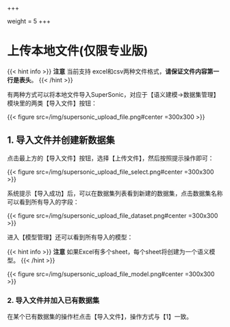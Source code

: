 +++

weight = 5
+++
# 上传本地文件(仅限专业版)

{{< hint info >}}
**注意** 当前支持 excel和csv两种文件格式，**请保证文件内容第一行是表头**。
{{< /hint >}}

有两种方式可以将本地文件导入SuperSonic，对应于【语义建模->数据集管理】模块里的两类【导入文件】按钮：

{{< figure src=/img/supersonic_upload_file.png#center =300x300 >}}

## **1. 导入文件并创建新数据集**

点击最上方的【导入文件】按钮，选择【上传文件】，然后按照提示操作即可：

{{< figure src=/img/supersonic_upload_file_select.png#center =300x300 >}}

系统提示【导入成功】后，可以在数据集列表看到新建的数据集，点击数据集名称可以看到所有导入的字段：

{{< figure src=/img/supersonic_upload_file_dataset.png#center =300x300 >}}

进入【模型管理】还可以看到所有导入的模型：

{{< hint info >}}
**注意** 如果Excel有多个sheet，每个sheet将创建为一个语义模型。 
{{< /hint >}}

{{< figure src=/img/supersonic_upload_file_model.png#center =300x300 >}}

### **2. 导入文件并加入已有数据集**

在某个已有数据集的操作栏点击【导入文件】，操作方式与【1】一致。